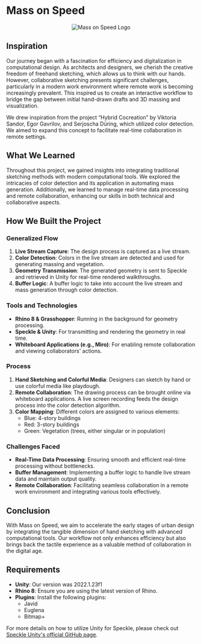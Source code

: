 # Mass on Speed

<p align="center">
  <img src="https://github.com/AlpachinoOA/Mass-On-Speed/tree/969284b2440729b9fdc5e9c29692da0b21c30cb7/Logo/MassOnSpeedLogo.jpg" alt="Mass on Speed Logo">
</p>

## Inspiration
Our journey began with a fascination for efficiency and digitalization in computational design. As architects and designers, we cherish the creative freedom of freehand sketching, which allows us to think with our hands. However, collaborative sketching presents significant challenges, particularly in a modern work environment where remote work is becoming increasingly prevalent. This inspired us to create an interactive workflow to bridge the gap between initial hand-drawn drafts and 3D massing and visualization.

We drew inspiration from the project “Hybrid Cocreation” by Viktoria Sandor, Egor Gavrilov, and Serjoscha Düring, which utilized color detection. We aimed to expand this concept to facilitate real-time collaboration in remote settings.

## What We Learned
Throughout this project, we gained insights into integrating traditional sketching methods with modern computational tools. We explored the intricacies of color detection and its application in automating mass generation. Additionally, we learned to manage real-time data processing and remote collaboration, enhancing our skills in both technical and collaborative aspects.

## How We Built the Project

### Generalized Flow
1. **Live Stream Capture**: The design process is captured as a live stream.
2. **Color Detection**: Colors in the live stream are detected and used for generating massing and vegetation.
3. **Geometry Transmission**: The generated geometry is sent to Speckle and retrieved in Unity for real-time rendered walkthroughs.
4. **Buffer Logic**: A buffer logic to take into account the live stream and mass generation through color detection.

### Tools and Technologies
- **Rhino 8 & Grasshopper**: Running in the background for geometry processing.
- **Speckle & Unity**: For transmitting and rendering the geometry in real time.
- **Whiteboard Applications (e.g., Miro)**: For enabling remote collaboration and viewing collaborators' actions.

### Process
1. **Hand Sketching and Colorful Media**: Designers can sketch by hand or use colorful media like playdough.
2. **Remote Collaboration**: The drawing process can be brought online via whiteboard applications. A live screen recording feeds the design process into the color detection algorithm.
3. **Color Mapping**: Different colors are assigned to various elements:
    - Blue: 4-story buildings
    - Red: 3-story buildings
    - Green: Vegetation (trees, either singular or in population)

### Challenges Faced
- **Real-Time Data Processing**: Ensuring smooth and efficient real-time processing without bottlenecks.
- **Buffer Management**: Implementing a buffer logic to handle live stream data and maintain output quality.
- **Remote Collaboration**: Facilitating seamless collaboration in a remote work environment and integrating various tools effectively.

## Conclusion
With Mass on Speed, we aim to accelerate the early stages of urban design by integrating the tangible dimension of hand sketching with advanced computational tools. Our workflow not only enhances efficiency but also brings back the tactile experience as a valuable method of collaboration in the digital age.

## Requirements
- **Unity**: Our version was 2022.1.23f1
- **Rhino 8**: Ensure you are using the latest version of Rhino.
- **Plugins**: Install the following plugins:
  - Javid
  - Euglena
  - Bitmap+


For more details on how to utilize Unity for Speckle, please check out [Speckle Unity's official GitHub page](https://github.com/specklesystems/speckle-unity/blob/main/README.md).
